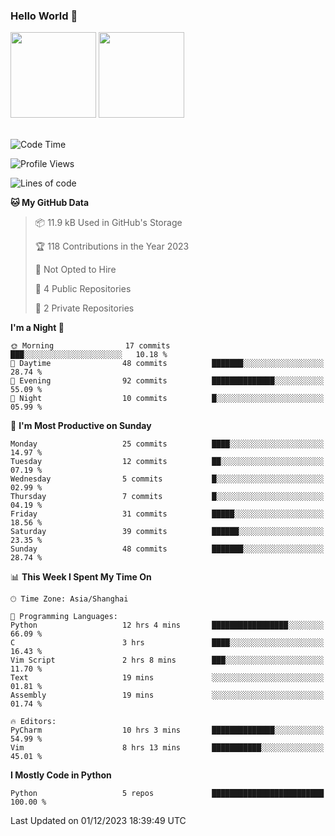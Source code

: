 ### Hello World 👋
<img align="" height="137px" src="https://github-readme-stats.vercel.app/api?username=myhMARS&hide_title=true&hide_border=true&show_icons=trueline_height=21&text_color=000&icon_color=000&bg_color=0,ea6161,ffc64d,fffc4d,52fa5a&theme=graywhite" /> </div>
<img align="" height="137px" src="https://github-readme-stats-git-masterrstaa-rickstaa.vercel.app/api/top-langs/?username=myhMARS&hide_title=true&hide_border=true&layout=compact&langs_count=6&text_color=000&icon_color=fff&bg_color=0,52fa5a,4dfcff,c64dff&theme=graywhite" /><br><br>

<!--START_SECTION:waka-->
![Code Time](http://img.shields.io/badge/Code%20Time-81%20hrs%209%20mins-blue)

![Profile Views](http://img.shields.io/badge/Profile%20Views-1-blue)

![Lines of code](https://img.shields.io/badge/From%20Hello%20World%20I%27ve%20Written-10.1%20thousand%20lines%20of%20code-blue)

**🐱 My GitHub Data** 

> 📦 11.9 kB Used in GitHub's Storage 
 > 
> 🏆 118 Contributions in the Year 2023
 > 
> 🚫 Not Opted to Hire
 > 
> 📜 4 Public Repositories 
 > 
> 🔑 2 Private Repositories 
 > 
**I'm a Night 🦉** 

```text
🌞 Morning                17 commits          ███░░░░░░░░░░░░░░░░░░░░░░   10.18 % 
🌆 Daytime                48 commits          ███████░░░░░░░░░░░░░░░░░░   28.74 % 
🌃 Evening                92 commits          ██████████████░░░░░░░░░░░   55.09 % 
🌙 Night                  10 commits          █░░░░░░░░░░░░░░░░░░░░░░░░   05.99 % 
```
📅 **I'm Most Productive on Sunday** 

```text
Monday                   25 commits          ████░░░░░░░░░░░░░░░░░░░░░   14.97 % 
Tuesday                  12 commits          ██░░░░░░░░░░░░░░░░░░░░░░░   07.19 % 
Wednesday                5 commits           █░░░░░░░░░░░░░░░░░░░░░░░░   02.99 % 
Thursday                 7 commits           █░░░░░░░░░░░░░░░░░░░░░░░░   04.19 % 
Friday                   31 commits          █████░░░░░░░░░░░░░░░░░░░░   18.56 % 
Saturday                 39 commits          ██████░░░░░░░░░░░░░░░░░░░   23.35 % 
Sunday                   48 commits          ███████░░░░░░░░░░░░░░░░░░   28.74 % 
```


📊 **This Week I Spent My Time On** 

```text
🕑︎ Time Zone: Asia/Shanghai

💬 Programming Languages: 
Python                   12 hrs 4 mins       █████████████████░░░░░░░░   66.09 % 
C                        3 hrs               ████░░░░░░░░░░░░░░░░░░░░░   16.43 % 
Vim Script               2 hrs 8 mins        ███░░░░░░░░░░░░░░░░░░░░░░   11.70 % 
Text                     19 mins             ░░░░░░░░░░░░░░░░░░░░░░░░░   01.81 % 
Assembly                 19 mins             ░░░░░░░░░░░░░░░░░░░░░░░░░   01.74 % 

🔥 Editors: 
PyCharm                  10 hrs 3 mins       ██████████████░░░░░░░░░░░   54.99 % 
Vim                      8 hrs 13 mins       ███████████░░░░░░░░░░░░░░   45.01 % 
```

**I Mostly Code in Python** 

```text
Python                   5 repos             █████████████████████████   100.00 % 
```




 Last Updated on 01/12/2023 18:39:49 UTC
<!--END_SECTION:waka-->

<!--
**myhMARS/myhMARS** is a ✨ _special_ ✨ repository because its `README.md` (this file) appears on your GitHub profile.

Here are some ideas to get you started:

- 🔭 I’m currently working on ...
- 🌱 I’m currently learning ...
- 👯 I’m looking to collaborate on ...
- 🤔 I’m looking for help with ...
- 💬 Ask me about ...
- 📫 How to reach me: ...
- 😄 Pronouns: ...
- ⚡ Fun fact: ...
-->
